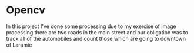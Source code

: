 # Opencv
In this project I've done some processing due to my exercise of image processing there are two roads in the main street and our obligation was to track all of the automobiles and count those which are going to downtown of Laramie
